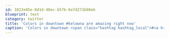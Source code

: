 ```yaml
---
id: 1022e05e-8d1d-48ec-b57b-6e7d271b06eb
blueprint: text
category: twitter
title: 'Colors in downtown #kelowna are amazing right now'
caption: 'Colors in downtown <span class="hashtag hashtag_local">#<a href="http://tweettemp.darylchymko.ca/?tag=kelowna">kelowna</a> are amazing right now'
---
```

